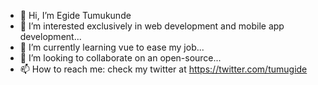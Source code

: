 - 👋 Hi, I’m Egide Tumukunde
- 👀 I’m interested exclusively in web development and mobile app development...
- 🌱 I’m currently learning vue to ease my job...
- 💞️ I’m looking to collaborate on an open-source...
- 📫 How to reach me: check my twitter at https://twitter.com/tumugide

<!---
tumugide/tumugide is a ✨ special ✨ repository because its `README.md` (this file) appears on your GitHub profile.
You can click the Preview link to take a look at your changes.
--->
